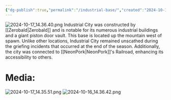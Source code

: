 ```yaml
---
{"dg-publish":true,"permalink":"/industrial-base/","created":"2024-10-17T14:24:22.954-05:00","updated":"2024-10-17T14:42:04.534-05:00"}
---
```


![2024-10-17_14.36.40.png](/img/user/Images/2024-10-17_14.36.40.png)
Industrial City was constructed by [[Zerobald\|Zerobald]] and is notable for its numerous industrial buildings and a giant piston door vault. This base is located up the mountain west of spawn. Unlike other locations, Industrial City remained unscathed during the griefing incidents that occurred at the end of the season. Additionally, the city was connected to [[NeonPork\|NeonPork]]'s Railroad, enhancing its accessibility to others.

# Media:

![2024-10-17_14.35.51.png](/img/user/Images/2024-10-17_14.35.51.png)
![2024-10-16_14.36.42.png](/img/user/Images/2024-10-16_14.36.42.png)
